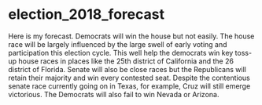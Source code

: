 # election_2018_forecast

Here is my forecast. Democrats will win the house but not easily. The house race will be largely influenced by the large swell of early voting and participation this election cycle. This well help the democrats win key toss-up house races in places like the 25th district of California and the 26 district of Florida. Senate will also be close races but the Republicans will retain their majority and win every contested seat. Despite the contentious senate race currently going on in Texas, for example, Cruz will still emerge victorious. The Democrats will also fail to win Nevada or Arizona.
